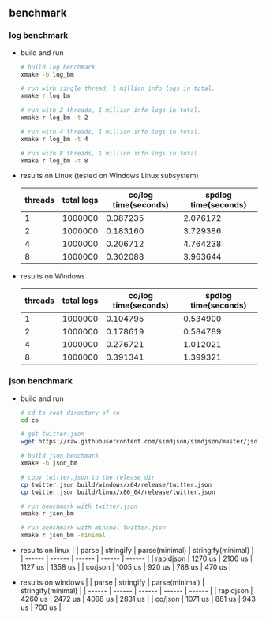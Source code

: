 ## benchmark

### log benchmark

- build and run
  ```sh
  # build log benchmark
  xmake -b log_bm

  # run with single thread, 1 million info logs in total.
  xmake r log_bm

  # run with 2 threads, 1 million info logs in total.
  xmake r log_bm -t 2

  # run with 4 threads, 1 million info logs in total.
  xmake r log_bm -t 4

  # run with 8 threads, 1 million info logs in total.
  xmake r log_bm -t 8
  ```

- results on Linux (tested on Windows Linux subsystem)

  | threads | total logs | co/log time(seconds) | spdlog time(seconds)|
  | ------ | ------ | ------ | ------ |
  | 1 | 1000000 | 0.087235 | 2.076172 |
  | 2 | 1000000 | 0.183160 | 3.729386 |
  | 4 | 1000000 | 0.206712 | 4.764238 |
  | 8 | 1000000 | 0.302088 | 3.963644 |

- results on Windows

  | threads | total logs | co/log time(seconds) | spdlog time(seconds)|
  | ------ | ------ | ------ | ------ |
  | 1 | 1000000 | 0.104795 | 0.534900 |
  | 2 | 1000000 | 0.178619 | 0.584789 |
  | 4 | 1000000 | 0.276721 | 1.012021 |
  | 8 | 1000000 | 0.391341 | 1.399321 |



### json benchmark

- build and run
  ```sh
  # cd to root directory of co
  cd co

  # get twitter.json
  wget https://raw.githubusercontent.com/simdjson/simdjson/master/jsonexamples/twitter.json

  # build json benchmark
  xmake -b json_bm

  # copy twitter.json to the release dir
  cp twitter.json build/windows/x64/release/twitter.json
  cp twitter.json build/linux/x86_64/release/twitter.json

  # run benchmark with twitter.json
  xmake r json_bm

  # run benchmark with minimal twitter.json
  xmake r json_bm -minimal
  ```

- results on linux
  |  | parse | stringify | parse(minimal) | stringify(minimal) |
  | ------ | ------ | ------ | ------ | ------ |
  | rapidjson | 1270 us | 2106 us | 1127 us | 1358 us |
  | co/json | 1005 us | 920 us | 788 us | 470 us |


- results on windows
  |  | parse | stringify | parse(minimal) | stringify(minimal) |
  | ------ | ------ | ------ | ------ | ------ |
  | rapidjson | 4260 us | 2472 us | 4098 us | 2831 us |
  | co/json | 1071 us | 881 us | 943 us | 700 us |
